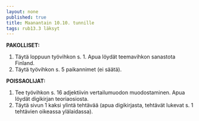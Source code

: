 ```yaml
---
layout: none
published: true
title: Maanantain 10.10. tunnille
tags: rub13.3 läksyt
---
```

**PAKOLLISET:**

1. Täytä loppuun työvihkon s. 1. Apua löydät teemavihkon sanastota Finland. 
2. Täytä työvihkon s. 5 paikannimet (ei säätä).

**POISSAOLIJAT:**

1. Tee työvihkon s. 16 adjektiivin vertailumuodon muodostaminen. Apua löydät digikirjan teoriaosiosta.
2. Täytä sivun 1 kaksi ylintä tehtävää (apua digikirjasta, tehtävät lukevat s. 1 tehtävien oikeassa ylälaidassa).